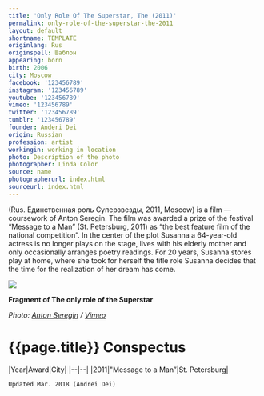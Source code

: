```yaml
---
title: 'Only Role Of The Superstar, The (2011)'
permalink: only-role-of-the-superstar-the-2011
layout: default
shortname: TEMPLATE
originlang: Rus
originspell: Шаблон
appearing: born
birth: 2006
city: Moscow
facebook: '123456789'
instagram: '123456789'
youtube: '123456789'
vimeo: '123456789'
twitter: '123456789'
tumblr: '123456789'
founder: Anderi Dei
origin: Russian
profession: artist
workingin: working in location
photo: Description of the photo
photographer: Linda Color
source: name
photographerurl: index.html
sourceurl: index.html
---
```


(Rus. Единственная роль Суперзвезды, 2011, Moscow) is a film — coursework of Anton Seregin. The film was awarded a prize of the festival “Message to a Man” (St. Petersburg, 2011) as “the best feature film of the national competition”. In the center of the plot Susanna a 64-year-old actress is no longer plays on the stage, lives with his elderly mother and only occasionally arranges poetry readings. For 20 years, Susanna stores play at home, where she took for herself the title role Susanna decides that the time for the realization of her dream has come.

![](/encyclopedia/images/role.png)

**Fragment of The only role of the Superstar**

*Photo: [Anton Seregin](index) / [Vimeo](index)*

# {{page.title}} Conspectus

|Year|Award|City|
|--|--|
|2011|"Message to a Man”|St. Petersburg|

`Updated Mar. 2018 (Andrei Dei)`
